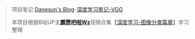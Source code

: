 > 项目笔记 [Danesun's Blog](https://blog.danesun.cn/)-[深度学习笔记-VGG](https://blog.danesun.cn/posts/604205f9.html) 
> 
> 本项目根据B站UP主[**霹雳吧啦Wz**](https://space.bilibili.com/18161609)视频合集【[深度学习-图像分类篇章](https://space.bilibili.com/18161609/channel/collectiondetail?sid=48290)】学习整理

